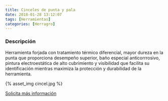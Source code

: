 ```yaml
---
title: Cinceles de punta y pala
date: 2018-01-28 13:12:07
tags: [Herramientas]
categories: [Herragro]
---
```


### Descripción

Herramienta forjada con tratamiento térmico diferencial, mayor dureza en la punta que proporciona desempeño superior, baño especial anticorrrosivo, pintura electroestática de alto cubrimiento y visibilidad que facilita su identificación mientras maximiza la protección y durabilidad de la herramienta.

{% asset_img cincel.jpg %}

[Solicita más información](/contacto)
